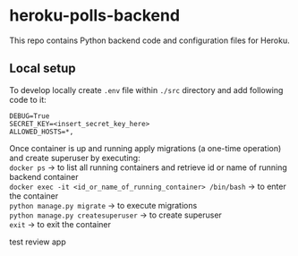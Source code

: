 # heroku-polls-backend

This repo contains Python backend code and configuration files for Heroku.

## Local setup

To develop locally create `.env` file within `./src` directory and add following code to it:  
```
DEBUG=True
SECRET_KEY=<insert_secret_key_here>
ALLOWED_HOSTS=*,
```

Once container is up and running apply migrations (a one-time operation) and create superuser by executing:  
`docker ps` -> to list all running containers and retrieve id or name of running backend container  
`docker exec -it <id_or_name_of_running_container> /bin/bash` -> to enter the container  
`python manage.py migrate` -> to execute migrations  
`python manage.py createsuperuser` -> to create superuser  
`exit` -> to exit the container

test review app